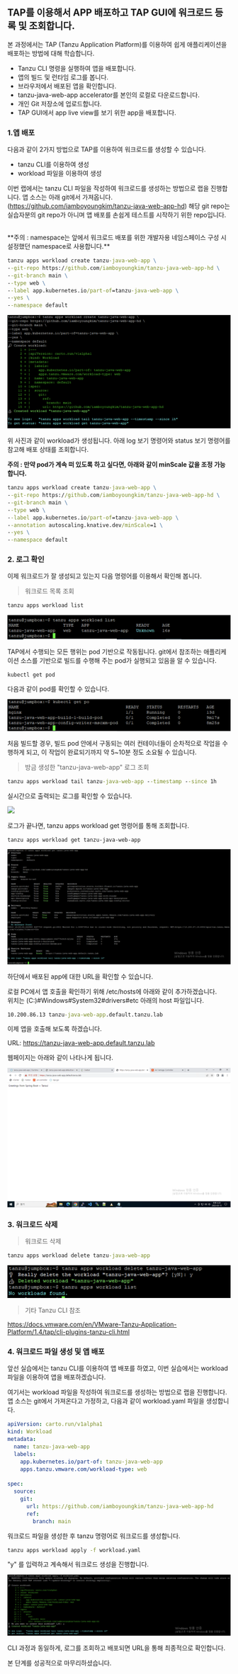 ## TAP를 이용해서 APP 배포하고 TAP GUI에 워크로드 등록 및 조회합니다.

본 과정에서는 TAP (Tanzu Application Platform)를 이용하여 쉽게 애플리케이션을 배포하는 방법에 대해 학습합니다.

* Tanzu CLI 명령을 실행하여 앱을 배포합니다.
* 앱의 빌드 및 런타임 로그를 봅니다.
* 브라우저에서 배포된 앱을 확인합니다.
* tanzu-java-web-app accelerator를 본인의 로컬로 다운로드합니다.
* 개인 Git 저장소에 업로드합니다. 
* TAP GUI에서 app live view를 보기 위한 app을 배포합니다.


### 1.앱 배포
다음과 같이 2가지 방법으로 TAP를 이용하여 워크로드를 생성할 수 있습니다.
* tanzu CLI를 이용하여 생성
* workload 파일을 이용하여 생성

이번 랩에서는 tanzu CLI 파일을 작성하여 워크로드를 생성하는 방법으로 랩을 진행합니다.
앱 소스는 아래 git에서 가져옵니다. (https://github.com/iamboyoungkim/tanzu-java-web-app-hd)
해당 git repo는 실습자분의 git repo가 아니며 앱 배포를 손쉽게 테스트를 시작하기 위한 repo입니다.


<br/>
**주의 : namespace는 앞에서 워크로드 배포를 위한 개발자용 네임스페이스 구성 시 설정했던 namespace로 사용합니다.** <br/>

```cmd
tanzu apps workload create tanzu-java-web-app \
--git-repo https://github.com/iamboyoungkim/tanzu-java-web-app-hd \
--git-branch main \
--type web \
--label app.kubernetes.io/part-of=tanzu-java-web-app \
--yes \
--namespace default
```

![](../images/tap-workload-01.png)

위 사진과 같이 workload가 생성됩니다. 아래 log 보기 명령어와 status 보기 명령어를 참고해 배포 상태를 조회합니다.

**주의 : 만약 pod가 계속 떠 있도록 하고 싶다면, 아래와 같이 minScale 값을 조정 가능합니다.** <br/>
```cmd
tanzu apps workload create tanzu-java-web-app \
--git-repo https://github.com/iamboyoungkim/tanzu-java-web-app-hd \
--git-branch main \
--type web \
--label app.kubernetes.io/part-of=tanzu-java-web-app \
--annotation autoscaling.knative.dev/minScale=1 \
--yes \
--namespace default
```



### 2. 로그 확인
이제 워크로드가 잘 생성되고 있는지 다음 명령어를 이용해서 확인해 봅니다.
<br/>
> 워크로드 목록 조회
```cmd
tanzu apps workload list
```

![](../images/tap-workload-02.png)


TAP에서 수행되는 모든 행위는 pod 기반으로 작동됩니다. git에서 참조하는 애플리케이션 소스를 기반으로 빌드를 수행해 주는 pod가 실행되고 있음을 알 수 있습니다.
```cmd
kubectl get pod
```
다음과 같이 pod를 확인할 수 있습니다.

![](../images/tap-workload-04.png)

처음 빌드할 경우, 빌드 pod 안에서 구동되는 여러 컨테이너들이 순차적으로 작업을 수행하게 되고, 이 작업이 완료되기까지 약 5~10분 정도 소요될 수 있습니다.

> 방금 생성한 "tanzu-java-web-app" 로그 조회
```cmd
tanzu apps workload tail tanzu-java-web-app --timestamp --since 1h
```

실시간으로 출력되는 로그를 확인할 수 있습니다. 

![](../images/tap-workload-03.png)

로그가 끝나면, tanzu apps workload get 명령어를 통해 조회합니다.
~~~
tanzu apps workload get tanzu-java-web-app
~~~

![](../images/tap-workload-05.png)

하단에서 배포된 app에 대한 URL을 확인할 수 있습니다.


로컬 PC에서 앱 호출을 확인하기 위해 /etc/hosts에 아래와 같이 추가하겠습니다.    
위치는 (C:)#Windows#System32#drivers#etc 아래의 host 파일입니다.    

```cmd
10.200.86.13 tanzu-java-web-app.default.tanzu.lab
```

이제 앱을 호출해 보도록 하겠습니다.

URL: https://tanzu-java-web-app.default.tanzu.lab

웹페이지는 아래와 같이 나타나게 됩니다.

![](../images/tap-workload-final.png)


### 3. 워크로드 삭제   
> 워크로드 삭제
```cmd
tanzu apps workload delete tanzu-java-web-app
```

![](../images/workload-delete.png)


> 기타 Tanzu CLI 참조

https://docs.vmware.com/en/VMware-Tanzu-Application-Platform/1.4/tap/cli-plugins-tanzu-cli.html



### 4. 워크로드 파일 생성 및 앱 배포
앞선 실습에서는 tanzu CLI를 이용하여 앱 배포를 하였고, 이번 실습에서는 workload 파일을 이용하여 앱을 배포하겠습니다.


여기서는 workload 파일을 작성하여 워크로드를 생성하는 방법으로 랩을 진행합니다.
앱 소스는 git에서 가져온다고 가정하고, 다음과 같이 workload.yaml 파일을 생성합니다.

```yaml
apiVersion: carto.run/v1alpha1
kind: Workload
metadata:
  name: tanzu-java-web-app
  labels:
    app.kubernetes.io/part-of: tanzu-java-web-app
    apps.tanzu.vmware.com/workload-type: web

spec:
  source:
    git:
      url: https://github.com/iamboyoungkim/tanzu-java-web-app-hd
      ref:
        branch: main
```

워크로드 파일을 생성한 후 tanzu 명령어로 워크로드를 생성합니다.
```cmd
tanzu apps workload apply -f workload.yaml
```

"y" 를 입력하고 계속해서 워크로드 생성을 진행합니다.

![](../images/workload-apply.png)

CLI 과정과 동일하게, 로그를 조회하고 배포되면 URL을 통해 최종적으로 확인합니다.   

본 단계를 성공적으로 마무리하셨습니다.   


